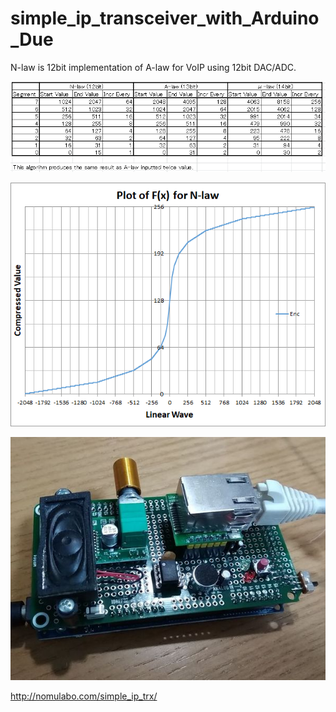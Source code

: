 # simple_ip_transceiver_with_Arduino_Due
N-law is 12bit implementation of A-law for VoIP using 12bit DAC/ADC.

<img alt="" src="https://raw.githubusercontent.com/7m4mon/simple_ip_transceiver_with_N-law/master/Comparison_of_law_algorithm.PNG"><br>

<img alt="" src="https://raw.githubusercontent.com/7m4mon/simple_ip_transceiver_with_N-law/master/n-law_plot.png"><br>

<img alt="" src="https://raw.githubusercontent.com/7m4mon/simple_ip_transceiver_with_N-law/master/due_shield.jpg"><br>

http://nomulabo.com/simple_ip_trx/
